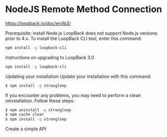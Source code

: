# NodeJS Remote Method Connection

https://loopback.io/doc/en/lb3/

Prerequisite: install Node.js
LoopBack does not support Node.js versions prior to 4.x.
To install the LoopBack CLI tool, enter this command:
```sh
npm install -g loopback-cli
```
instructions on upgrading to LoopBack 3.0
```sh
npm install -g loopback-cli
```
Updating your installation
Update your installation with this command:
```sh
$ npm install -g strongloop
```
If you encounter any problems, you may need to perform a clean reinstallation. Follow these steps:
```sh
$ npm uninstall -g strongloop
$ npm cache clear
$ npm install -g strongloop
```





Create a simple API

